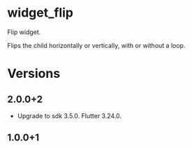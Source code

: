 # widget_flip

Flip widget.

Flips the child horizontally or vertically, with or without a loop.

# Versions

## 2.0.0+2
- Upgrade to sdk 3.5.0. Flutter 3.24.0.

## 1.0.0+1

